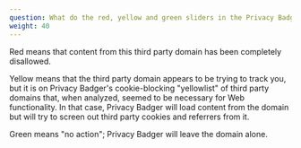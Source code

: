 ```yaml
---
question: What do the red, yellow and green sliders in the Privacy Badger menu mean?
weight: 40
---
```


Red means that content from this third party domain has been completely disallowed.

Yellow means that the third party domain appears to be trying to track you, but it is on Privacy Badger's cookie-blocking "yellowlist" of third party domains that, when analyzed, seemed to be necessary for Web functionality. In that case, Privacy Badger will load content from the domain but will try to screen out third party cookies and referrers from it.

Green means "no action"; Privacy Badger will leave the domain alone.
